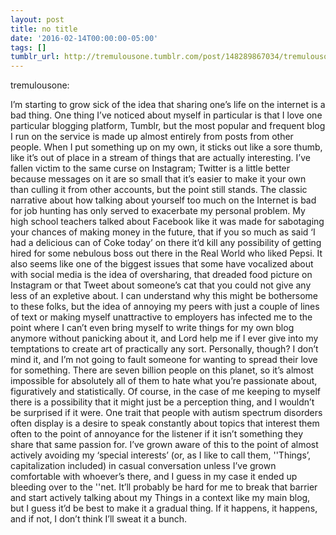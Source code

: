 ```yaml
---
layout: post
title: no title
date: '2016-02-14T00:00:00-05:00'
tags: []
tumblr_url: http://tremulousone.tumblr.com/post/148289867034/tremulousone-im-starting-to-grow-sick-of-the
---
```

tremulousone:

I’m starting to grow sick of the idea that sharing one’s life on the internet is a bad thing.
One thing I’ve noticed about myself in particular is that I love one particular blogging platform, Tumblr, but the most popular and frequent blog I run on the service is made up almost entirely from posts from other people. When I put something up on my own, it sticks out like a sore thumb, like it’s out of place in a stream of things that are actually interesting. I’ve fallen victim to the same curse on Instagram; Twitter is a little better because messages on it are so small that it’s easier to make it your own than culling it from other accounts, but the point still stands. 
The classic narrative about how talking about yourself too much on the Internet is bad for job hunting has only served to exacerbate my personal problem. My high school teachers talked about Facebook like it was made for sabotaging your chances of making money in the future, that if you so much as said ‘I had a delicious can of Coke today’ on there it’d kill any possibility of getting hired for some nebulous boss out there in the Real World who liked Pepsi. 
It also seems like one of the biggest issues that some have vocalized about with social media is the idea of oversharing, that dreaded food picture on Instagram or that Tweet about someone’s cat that you could not give any less of an expletive about. I can understand why this might be bothersome to these folks, but the idea of annoying my peers with just a couple of lines of text or making myself unattractive to employers has infected me to the point where I can’t even bring myself to write things for my own blog anymore without panicking about it, and Lord help me if I ever give into my temptations to create art of practically any sort.
Personally, though? I don’t mind it, and I’m not going to fault someone for wanting to spread their love for something. There are seven billion people on this planet, so it’s almost impossible for absolutely all of them to hate what you’re passionate about, figuratively and statistically.
Of course, in the case of me keeping to myself there is a possibility that it might just be a perception thing, and I wouldn’t be surprised if it were. One trait that people with autism spectrum disorders often display is a desire to speak constantly about topics that interest them often to the point of annoyance for the listener if it isn’t something they share that same passion for. I’ve grown aware of this to the point of almost actively avoiding my ‘special interests’ (or, as I like to call them, ''Things’, capitalization included) in casual conversation unless I’ve grown comfortable with whoever’s there, and I guess in my case it ended up bleeding over to the ''net. 
It’ll probably be hard for me to break that barrier and start actively talking about my Things in a context like my main blog, but I guess it’d be best to make it a gradual thing. If it happens, it happens, and if not, I don’t think I’ll sweat it a bunch.
